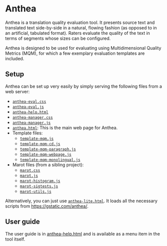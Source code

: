 # Anthea
Anthea is a translation quality evaluation tool. It presents source text
and translated text side-by-side in a natural, flowing fashion (as opposed
to in an artificial, tabulated format). Raters evaluate the quality of the
text in terms of segments whose sizes can be configured.

Anthea is designed to be used for evaluating using
Multidimensional Quality Metrics (MQM), for which a few exemplary evaluation templates are included.

## Setup
Anthea can be set up very easily by simply serving the following files from a
web server:

- [`anthea-eval.css`](anthea-eval.css)
- [`anthea-eval.js`](anthea-eval.js)
- [`anthea-help.html`](anthea-help.html)
- [`anthea-manager.css`](anthea-manager.css)
- [`anthea-manager.js`](anthea-manager.js)
- [`anthea.html`](anthea.html): This is the main web page for Anthea.
- Template files:
  - [`template-mqm.js`](template-mqm.js)
  - [`template-mqm-cd.js`](template-mqm-cd.js)
  - [`template-mqm-paragraph.js`](template-mqm-paragraph.js)
  - [`template-mqm-webpage.js`](template-mqm-webpage.js)
  - [`template-mqm-monolingual.js`](template-mqm-monolingual.js)
- Marot files (from a sibling project):
  - [`marot.css`](https://github.com/google-research/google-research/blob/master/marot/marot.css)
  - [`marot.js`](https://github.com/google-research/google-research/blob/master/marot/marot.js)
  - [`marot-histogram.js`](https://github.com/google-research/google-research/blob/master/marot/marot-histogram.js)
  - [`marot-sigtests.js`](https://github.com/google-research/google-research/blob/master/marot/marot-sigtests.js)
  - [`marot-utils.js`](https://github.com/google-research/google-research/blob/master/marot/marot-utils.js)

Alternatively, you can just use [`anthea-lite.html`](anthea-lite.html). It loads
all the necessary scripts from https://gstatic.com/anthea/.

## User guide
The user guide is in [anthea-help.html](anthea-help.html) and is available as a
menu item in the tool itself.
